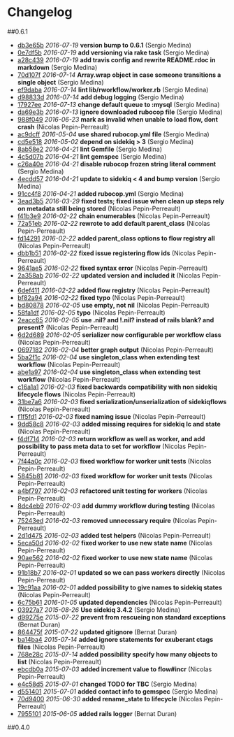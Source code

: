 # Changelog

##0.6.1

- [db3e65b](https://github.com/barcoo/rworkflow/commit/db3e65b) *2016-07-19* __version bump to 0.6.1__ (Sergio Medina)
- [0e7df5b](https://github.com/barcoo/rworkflow/commit/0e7df5b) *2016-07-19* __add versioning via rake task__ (Sergio Medina)
- [a28c439](https://github.com/barcoo/rworkflow/commit/a28c439) *2016-07-19* __add travis config and rewrite README.rdoc in markdown__ (Sergio Medina)
- [70d107f](https://github.com/barcoo/rworkflow/commit/70d107f) *2016-07-14* __Array.wrap object in case someone transitions a single object__ (Sergio Medina)
- [ef9daba](https://github.com/barcoo/rworkflow/commit/ef9daba) *2016-07-14* __lint lib/rworkflow/worker.rb__ (Sergio Medina)
- [d98833d](https://github.com/barcoo/rworkflow/commit/d98833d) *2016-07-14* __add debug logging__ (Sergio Medina)
- [17927ee](https://github.com/barcoo/rworkflow/commit/17927ee) *2016-07-13* __change default queue to :mysql__ (Sergio Medina)
- [da69e3b](https://github.com/barcoo/rworkflow/commit/da69e3b) *2016-07-13* __ignore downloaded rubocop file__ (Sergio Medina)
- [988f049](https://github.com/barcoo/rworkflow/commit/988f049) *2016-06-23* __mark as invalid when unable to load flow, dont crash__ (Nicolas Pepin-Perreault)
- [ac9dcff](https://github.com/barcoo/rworkflow/commit/ac9dcff) *2016-05-04* __use shared rubocop.yml file__ (Sergio Medina)
- [cd5e518](https://github.com/barcoo/rworkflow/commit/cd5e518) *2016-05-02* __depend on sidekiq > 3__ (Sergio Medina)
- [8ab58e2](https://github.com/barcoo/rworkflow/commit/8ab58e2) *2016-04-21* __lint Gemfile__ (Sergio Medina)
- [4c5d07b](https://github.com/barcoo/rworkflow/commit/4c5d07b) *2016-04-21* __lint gemspec__ (Sergio Medina)
- [c26a40e](https://github.com/barcoo/rworkflow/commit/c26a40e) *2016-04-21* __disable rubocop frozen string literal comment__ (Sergio Medina)
- [4ecdd57](https://github.com/barcoo/rworkflow/commit/4ecdd57) *2016-04-21* __update to sidekiq < 4 and bump version__ (Sergio Medina)
- [91cc4f8](https://github.com/barcoo/rworkflow/commit/91cc4f8) *2016-04-21* __added rubocop.yml__ (Sergio Medina)
- [3ead3b5](https://github.com/barcoo/rworkflow/commit/3ead3b5) *2016-03-29* __fixed tests; fixed issue when clean up steps rely on metadata still being stored__ (Nicolas Pepin-Perreault)
- [f41b3e9](https://github.com/barcoo/rworkflow/commit/f41b3e9) *2016-02-22* __chain enumerables__ (Nicolas Pepin-Perreault)
- [72a51eb](https://github.com/barcoo/rworkflow/commit/72a51eb) *2016-02-22* __rewrote to add default parent_class__ (Nicolas Pepin-Perreault)
- [fd14291](https://github.com/barcoo/rworkflow/commit/fd14291) *2016-02-22* __added parent_class options to flow registry all__ (Nicolas Pepin-Perreault)
- [dbb1b51](https://github.com/barcoo/rworkflow/commit/dbb1b51) *2016-02-22* __fixed issue registering flow ids__ (Nicolas Pepin-Perreault)
- [9641ae5](https://github.com/barcoo/rworkflow/commit/9641ae5) *2016-02-22* __fixed syntax error__ (Nicolas Pepin-Perreault)
- [2a358ab](https://github.com/barcoo/rworkflow/commit/2a358ab) *2016-02-22* __updated version and included it__ (Nicolas Pepin-Perreault)
- [6def411](https://github.com/barcoo/rworkflow/commit/6def411) *2016-02-22* __added flow registry__ (Nicolas Pepin-Perreault)
- [bf82a94](https://github.com/barcoo/rworkflow/commit/bf82a94) *2016-02-22* __fixed typo__ (Nicolas Pepin-Perreault)
- [bd80878](https://github.com/barcoo/rworkflow/commit/bd80878) *2016-02-05* __use empty, not nil__ (Nicolas Pepin-Perreault)
- [58fa1df](https://github.com/barcoo/rworkflow/commit/58fa1df) *2016-02-05* __typo__ (Nicolas Pepin-Perreault)
- [2eacc65](https://github.com/barcoo/rworkflow/commit/2eacc65) *2016-02-05* __use .nil? and !.nil? instead of rails blank? and present?__ (Nicolas Pepin-Perreault)
- [6d2d689](https://github.com/barcoo/rworkflow/commit/6d2d689) *2016-02-05* __serializer now configurable per workflow class__ (Nicolas Pepin-Perreault)
- [0697182](https://github.com/barcoo/rworkflow/commit/0697182) *2016-02-04* __better graph output__ (Nicolas Pepin-Perreault)
- [5ba2f1c](https://github.com/barcoo/rworkflow/commit/5ba2f1c) *2016-02-04* __use singleton_class when extending test workflow__ (Nicolas Pepin-Perreault)
- [abe1a97](https://github.com/barcoo/rworkflow/commit/abe1a97) *2016-02-04* __use singleton_class when extending test workflow__ (Nicolas Pepin-Perreault)
- [c16a1a1](https://github.com/barcoo/rworkflow/commit/c16a1a1) *2016-02-03* __fixed backwards compatibility with non sidekiq lifecycle flows__ (Nicolas Pepin-Perreault)
- [31be7a6](https://github.com/barcoo/rworkflow/commit/31be7a6) *2016-02-03* __fixed serialization/unserialization of sidekiqflows__ (Nicolas Pepin-Perreault)
- [f1f5fd1](https://github.com/barcoo/rworkflow/commit/f1f5fd1) *2016-02-03* __fixed naming issue__ (Nicolas Pepin-Perreault)
- [9dd58c8](https://github.com/barcoo/rworkflow/commit/9dd58c8) *2016-02-03* __added missing requires for sidekiq lc and state__ (Nicolas Pepin-Perreault)
- [f4df714](https://github.com/barcoo/rworkflow/commit/f4df714) *2016-02-03* __return workflow as well as worker, and add possibility to pass meta data to set for workflow__ (Nicolas Pepin-Perreault)
- [7f44a0c](https://github.com/barcoo/rworkflow/commit/7f44a0c) *2016-02-03* __fixed workflow for worker unit tests__ (Nicolas Pepin-Perreault)
- [5845b81](https://github.com/barcoo/rworkflow/commit/5845b81) *2016-02-03* __fixed workflow for worker unit tests__ (Nicolas Pepin-Perreault)
- [a4bf797](https://github.com/barcoo/rworkflow/commit/a4bf797) *2016-02-03* __refactored unit testing for workers__ (Nicolas Pepin-Perreault)
- [8dc4eb9](https://github.com/barcoo/rworkflow/commit/8dc4eb9) *2016-02-03* __add dummy workflow during testing__ (Nicolas Pepin-Perreault)
- [75243ed](https://github.com/barcoo/rworkflow/commit/75243ed) *2016-02-03* __removed unnecessary require__ (Nicolas Pepin-Perreault)
- [2d1d475](https://github.com/barcoo/rworkflow/commit/2d1d475) *2016-02-03* __added test helpers__ (Nicolas Pepin-Perreault)
- [5eca50d](https://github.com/barcoo/rworkflow/commit/5eca50d) *2016-02-02* __fixed worker to use new state name__ (Nicolas Pepin-Perreault)
- [90ae562](https://github.com/barcoo/rworkflow/commit/90ae562) *2016-02-02* __fixed worker to use new state name__ (Nicolas Pepin-Perreault)
- [91b18b7](https://github.com/barcoo/rworkflow/commit/91b18b7) *2016-02-01* __updated so we can pass workers directly__ (Nicolas Pepin-Perreault)
- [19c91aa](https://github.com/barcoo/rworkflow/commit/19c91aa) *2016-02-01* __added possibility to give names to sidekiq states__ (Nicolas Pepin-Perreault)
- [6c75b61](https://github.com/barcoo/rworkflow/commit/6c75b61) *2016-01-05* __updated dependencies__ (Nicolas Pepin-Perreault)
- [03927a7](https://github.com/barcoo/rworkflow/commit/03927a7) *2015-08-26* __Use sidekiq 3.4.2__ (Sergio Medina)
- [d99275e](https://github.com/barcoo/rworkflow/commit/d99275e) *2015-07-22* __prevent from rescueing non standard exceptions__ (Bernat Duran)
- [864475f](https://github.com/barcoo/rworkflow/commit/864475f) *2015-07-22* __updated gitignore__ (Bernat Duran)
- [ba14ba4](https://github.com/barcoo/rworkflow/commit/ba14ba4) *2015-07-14* __added ignore statements for exuberant ctags files__ (Nicolas Pepin-Perreault)
- [768e28c](https://github.com/barcoo/rworkflow/commit/768e28c) *2015-07-14* __added possibility specify how many objects to list__ (Nicolas Pepin-Perreault)
- [ebcdb0a](https://github.com/barcoo/rworkflow/commit/ebcdb0a) *2015-07-03* __added increment value to flow#incr__ (Nicolas Pepin-Perreault)
- [e4c58d5](https://github.com/barcoo/rworkflow/commit/e4c58d5) *2015-07-01* __changed TODO for TBC__ (Sergio Medina)
- [d551401](https://github.com/barcoo/rworkflow/commit/d551401) *2015-07-01* __added contact info to gemspec__ (Sergio Medina)
- [70d9400](https://github.com/barcoo/rworkflow/commit/70d9400) *2015-06-30* __added rename_state to lifecycle__ (Nicolas Pepin-Perreault)
- [7955101](https://github.com/barcoo/rworkflow/commit/7955101) *2015-06-05* __added rails logger__ (Bernat Duran)

##0.4.0

